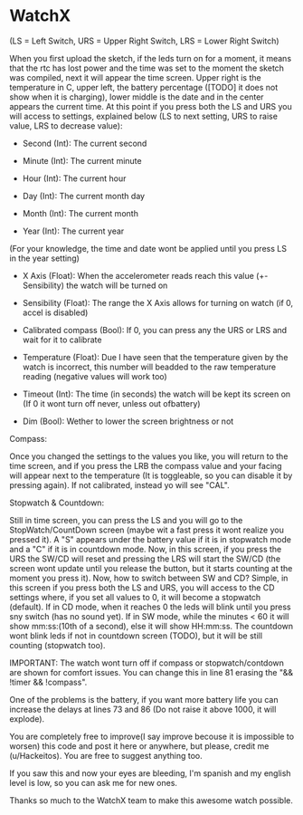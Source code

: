# WatchX
(LS = Left Switch, URS = Upper Right Switch, LRS = Lower Right Switch)

When you first upload the sketch, if the leds turn on for a moment, it means that the rtc has lost power and the time was set to the moment the sketch was compiled, next it will appear the time screen. Upper right is the temperature in C, upper left, the battery percentage ([TODO] it does not show when it is charging), lower middle is the date and in the center appears the current time. At this point if you press both the LS and URS you will access to settings, explained below (LS to next setting, URS to raise value, LRS to decrease value):

- Second (Int): The current second

- Minute (Int): The current minute

- Hour (Int): The current hour

- Day (Int): The current month day

- Month (Int): The current month

- Year (Int): The current year

(For your knowledge, the time and date wont be applied until you press LS in the year setting)

- X Axis (Float): When the accelerometer reads reach this value (+- Sensibility) the watch will be turned on

- Sensibility (Float): The range the X Axis allows for turning on watch (if 0, accel is disabled)

- Calibrated compass (Bool): If 0, you can press any the URS or LRS and wait for it to calibrate

- Temperature (Float): Due I have seen that the temperature given by the watch is incorrect, this number will beadded to the raw temperature reading (negative values will work too)

- Timeout (Int): The time (in seconds) the watch will be kept its screen on (If 0 it wont turn off never, unless out ofbattery)

- Dim (Bool): Wether to lower the screen brightness or not

Compass:

Once you changed the settings to the values you like, you will return to the time screen, and if you press the LRB the compass value and your facing will appear next to the temperature (It is toggleable, so you can disable it by pressing again). If not calibrated, instead yo will see "CAL".

Stopwatch & Countdown:

Still in time screen, you can press the LS and you will go to the StopWatch/CountDown screen (maybe wit a fast press it wont realize you pressed it). A "S" appears under the battery value if it is in stopwatch mode and a "C" if it is in countdown mode. Now, in this screen, if you press the URS the SW/CD will reset and pressing the LRS will start the SW/CD (the screen wont update until you release the button, but it starts counting at the moment you press it). Now, how to switch between SW and CD? Simple, in this screen if you press both the LS and URS, you will access to the CD settings where, if you set all values to 0, it will become a stopwatch (default). If in CD mode, when it reaches 0 the leds will blink until you press sny switch (has no sound yet). If in SW mode, while the minutes < 60 it will show mm:ss:(10th of a second), else it will show HH:mm:ss. The countdown wont blink leds if not in countdown screen (TODO), but it will be still counting (stopwatch too).

IMPORTANT: The watch wont turn off if compass or stopwatch/contdown are shown for comfort issues. You can change this in line 81 erasing the "&& !timer && !compass".

One of the problems is the battery, if you want more battery life you can increase the delays at lines 73 and 86 (Do not raise it above 1000, it will explode).

You are completely free to improve(I say improve becouse it is impossible to worsen) this code and post it here or anywhere, but please, credit me (u/Hackeitos). You are free to suggest anything too.

If you saw this and now your eyes are bleeding, I'm spanish and my english level is low, so you can ask me for new ones.

Thanks so much to the WatchX team to make this awesome watch possible.
